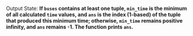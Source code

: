 Output State: **If `buses` contains at least one tuple, `min_time` is the minimum of all calculated `time` values, and `ans` is the index (1-based) of the tuple that produced this minimum time; otherwise, `min_time` remains positive infinity, and `ans` remains -1. The function prints `ans`.**